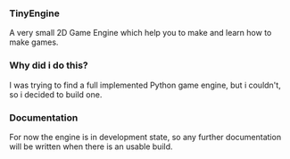 ### TinyEngine
A very small 2D Game Engine which help you to make and learn how to make games.

### Why did i do this?
I was trying to find a full implemented Python game engine, but i couldn't, so i decided to build one.

### Documentation
For now the engine is in development state, so any further documentation will be written when there is an usable build.
